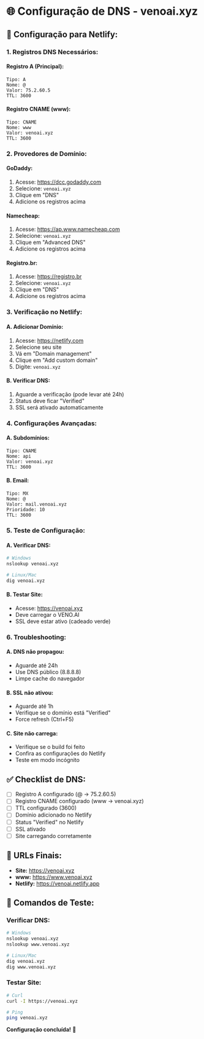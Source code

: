 # 🌐 Configuração de DNS - venoai.xyz

## 🎯 **Configuração para Netlify:**

### **1. Registros DNS Necessários:**

#### **Registro A (Principal):**
```
Tipo: A
Nome: @
Valor: 75.2.60.5
TTL: 3600
```

#### **Registro CNAME (www):**
```
Tipo: CNAME
Nome: www
Valor: venoai.xyz
TTL: 3600
```

### **2. Provedores de Domínio:**

#### **GoDaddy:**
1. Acesse: https://dcc.godaddy.com
2. Selecione: `venoai.xyz`
3. Clique em "DNS"
4. Adicione os registros acima

#### **Namecheap:**
1. Acesse: https://ap.www.namecheap.com
2. Selecione: `venoai.xyz`
3. Clique em "Advanced DNS"
4. Adicione os registros acima

#### **Registro.br:**
1. Acesse: https://registro.br
2. Selecione: `venoai.xyz`
3. Clique em "DNS"
4. Adicione os registros acima

### **3. Verificação no Netlify:**

#### **A. Adicionar Domínio:**
1. Acesse: https://netlify.com
2. Selecione seu site
3. Vá em "Domain management"
4. Clique em "Add custom domain"
5. Digite: `venoai.xyz`

#### **B. Verificar DNS:**
1. Aguarde a verificação (pode levar até 24h)
2. Status deve ficar "Verified"
3. SSL será ativado automaticamente

### **4. Configurações Avançadas:**

#### **A. Subdomínios:**
```
Tipo: CNAME
Nome: api
Valor: venoai.xyz
TTL: 3600
```

#### **B. Email:**
```
Tipo: MX
Nome: @
Valor: mail.venoai.xyz
Prioridade: 10
TTL: 3600
```

### **5. Teste de Configuração:**

#### **A. Verificar DNS:**
```bash
# Windows
nslookup venoai.xyz

# Linux/Mac
dig venoai.xyz
```

#### **B. Testar Site:**
- Acesse: https://venoai.xyz
- Deve carregar o VENO.AI
- SSL deve estar ativo (cadeado verde)

### **6. Troubleshooting:**

#### **A. DNS não propagou:**
- Aguarde até 24h
- Use DNS público (8.8.8.8)
- Limpe cache do navegador

#### **B. SSL não ativou:**
- Aguarde até 1h
- Verifique se o domínio está "Verified"
- Force refresh (Ctrl+F5)

#### **C. Site não carrega:**
- Verifique se o build foi feito
- Confira as configurações do Netlify
- Teste em modo incógnito

## ✅ **Checklist de DNS:**

- [ ] Registro A configurado (@ → 75.2.60.5)
- [ ] Registro CNAME configurado (www → venoai.xyz)
- [ ] TTL configurado (3600)
- [ ] Domínio adicionado no Netlify
- [ ] Status "Verified" no Netlify
- [ ] SSL ativado
- [ ] Site carregando corretamente

## 🎯 **URLs Finais:**

- **Site:** https://venoai.xyz
- **www:** https://www.venoai.xyz
- **Netlify:** https://venoai.netlify.app

## 🚀 **Comandos de Teste:**

### **Verificar DNS:**
```bash
# Windows
nslookup venoai.xyz
nslookup www.venoai.xyz

# Linux/Mac
dig venoai.xyz
dig www.venoai.xyz
```

### **Testar Site:**
```bash
# Curl
curl -I https://venoai.xyz

# Ping
ping venoai.xyz
```

**Configuração concluída!** 🎉
